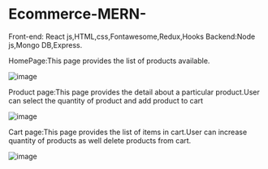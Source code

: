 # Ecommerce-MERN-
Front-end: React js,HTML,css,Fontawesome,Redux,Hooks
Backend:Node js,Mongo DB,Express.

HomePage:This page provides the list of products available.

![image](https://user-images.githubusercontent.com/46816847/115566654-11c9b700-a2d8-11eb-857f-ac395836e12b.png)





Product page:This page provides the detail about a particular product.User can select the quantity of product and add product to cart

![image](https://user-images.githubusercontent.com/46816847/115567050-784ed500-a2d8-11eb-81c4-ae2f8ee5885b.png)




Cart page:This page provides the list of items in cart.User can increase quantity of products as well delete products from cart.

![image](https://user-images.githubusercontent.com/46816847/115567778-40945d00-a2d9-11eb-81b3-7886491fce99.png)

